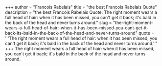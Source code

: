 +++
author = "Francois Rabelais"
title = "the best Francois Rabelais Quote"
description = "the best Francois Rabelais Quote: The right moment wears a full head of hair: when it has been missed, you can't get it back; it's bald in the back of the head and never turns around."
slug = "the-right-moment-wears-a-full-head-of-hair:-when-it-has-been-missed-you-cant-get-it-back-its-bald-in-the-back-of-the-head-and-never-turns-around"
quote = '''The right moment wears a full head of hair: when it has been missed, you can't get it back; it's bald in the back of the head and never turns around.'''
+++
The right moment wears a full head of hair: when it has been missed, you can't get it back; it's bald in the back of the head and never turns around.
